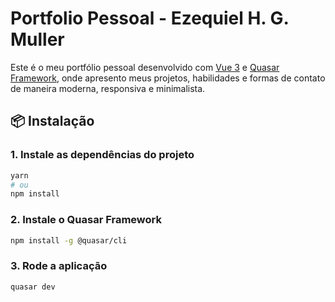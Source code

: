 # Portfolio Pessoal - Ezequiel H. G. Muller

Este é o meu portfólio pessoal desenvolvido com [Vue 3](https://vuejs.org/) e [Quasar Framework](https://quasar.dev/), onde apresento meus projetos,
habilidades e formas de contato de maneira moderna, responsiva e minimalista.

## 📦 Instalação

### 1. Instale as dependências do projeto

```bash
yarn
# ou
npm install
```

### 2. Instale o Quasar Framework

```bash
npm install -g @quasar/cli
```

### 3. Rode a aplicação

```bash
quasar dev
```
